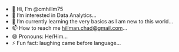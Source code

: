 - 👋 Hi, I’m @cmhillm75
- 👀 I’m interested in Data Analytics...
- 🌱 I’m currently learning the very basics as I am new to this world...
- 📫 How to reach me hillman.chad@gmail.com...
- 😄 Pronouns: He/Him...
- ⚡ Fun fact: laughing came before language...

<!---
cmhillm75/cmhillm75 is a ✨ special ✨ repository because its `README.md` (this file) appears on your GitHub profile.
You can click the Preview link to take a look at your changes.
--->
